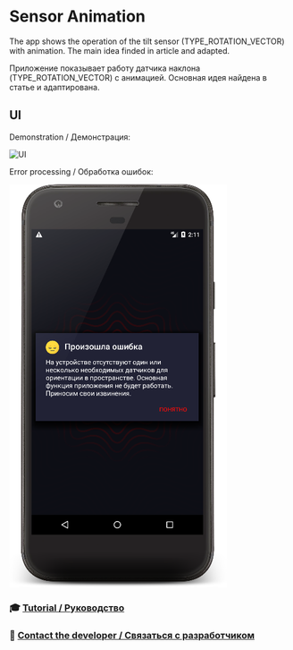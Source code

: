 # Sensor Animation

The app shows the operation of the tilt sensor (TYPE_ROTATION_VECTOR) with animation. The main idea finded in article and adapted.

Приложение показывает работу датчика наклона (TYPE_ROTATION_VECTOR) с анимацией. Основная идея найдена в статье и адаптирована.

## UI
Demonstration / Демонстрация:

![UI](https://github.com/developer-kaczmarek/SensorAnimation/blob/master/images/presentation.gif)

Error processing / Обработка ошибок:

![UI Error](https://github.com/developer-kaczmarek/SensorAnimation/blob/master/images/m_error_presentation.png)

### :mortar_board: [Tutorial / Руководство](https://medium.com/s23nyc-tech/geometric-android-animations-using-the-canvas-dd687c43f3f4)


### 📧 [Contact the developer / Связаться с разработчиком](mailto:developer.kaczmarek@yandex.ru)
